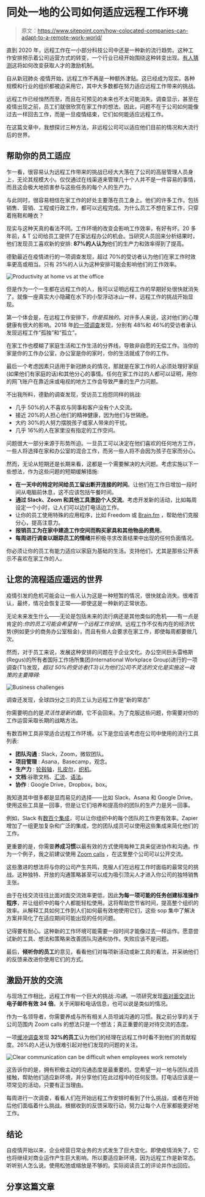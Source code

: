 # 同处一地的公司如何适应远程工作环境

> 原文：<https://www.sitepoint.com/how-colocated-companies-can-adapt-to-a-remote-work-world/>

直到 2020 年，远程工作在一小部分科技公司中还是一种新的流行趋势。这种工作安排预示着公司运营方式的转变，一个行业已经开始围绕这种转变出现。[有人猜测](https://www.inc.com/scott-mautz/the-future-of-remote-work-is-happening-now-heres-how-to-make-it-work-for-you.html)这将如何改变获取人才的激励机制。

自从新冠肺炎·疫情开始，远程工作不再是一种额外津贴。这已经成为现实。各种规模和行业的组织都被迫采用它，其中大多数都在努力适应远程工作带来的挑战。

远程工作已经悄然而至，而且在可预见的未来也不太可能消失。调查显示，甚至在疫情出现之前，员工们就很欣赏在家工作的想法。因此，问题不在于公司如何能像过去一样回去工作，而是一旦疫情结束，它们如何能适应远程工作。

在这篇文章中，我想探讨三种方法，非远程公司可以适应他们目前的情况和大流行后的世界。

## 帮助你的员工适应

乍一看，很容易认为远程工作带来的挑战已经大大落在了公司的高层管理人员身上，无论其规模大小。仅仅通过在线渠道来管理几十个人并不是一件容易的事情，而且这会极大地损害参与这些任务的每个人的生产力。

与此同时，很容易相信在家工作的好处主要落在员工身上。他们的许多工作，包括销售、营销、工程或行政工作，都可以远程完成。为什么员工不想在家工作，只穿着拖鞋和睡衣？

现实与这种天真的看法不同。工作环境的改变会影响工作效率，有好有坏。20 多年前，& T 公司给员工提供了在家远程办公的机会。当研究人员回来分析结果时，他们发现员工喜欢新的安排: **87%的人认为**他们的生产力和效率得到了提高。

德勤最近在疫情进行的一项调查发现，超过 70%的受访者认为他们在家工作时效率更高或相当。只有 25%的人认为这种安排可能会影响他们的工作效率。

![Productivity at home vs at the office](img/2595e8f530db18fa1219582d574065f5.png)

但是作为一个一生都在远程工作的人，我可以证明远程工作的早期好处很快就消失了。就像一座真实大小隐藏在水下的小型浮动冰山一样，远程工作的挑战开始显现。

第一个体会是，在远程工作安排下，*你是孤独的*。对许多人来说，这对他们的心理健康有很大的影响。2018 年[的一项调查](https://www.hrmagazine.co.uk/article-details/freelancers-experiencing-isolation-and-mental-illness)发现，分别有 48%和 46%的受访者承认发现远程工作“孤独”和“孤立”。

在家工作也模糊了家庭生活和工作生活的分界线，导致非自愿的无偿工作。当你的家是你的工作办公室，办公室是你的家时，你的生活就成了你的工作。

最后一个考虑因素只适用于新冠肺炎的情况，那就是在家工作的人必须处理好家庭(如果他们有家庭的话)和其他分心的事情。任何在家工作过的人都可以证明，用你的网飞账户在靠近床或电视的地方工作会导致严重的生产力问题。

不出我所料，德勤的调查发现，受访员工抱怨同样的挑战:

*   几乎 50%的人不喜欢与同事和客户没有个人交流。
*   接近 20%的人担心他们的精神健康，因为他们与世隔绝。
*   大约 30%的人努力摆脱孩子或家人带来的干扰。
*   几乎 16%的人在家里没有指定的工作空间。

问题很大一部分来源于形势所迫。一旦员工可以决定在他们喜欢的任何地方工作，一些人将选择在家和办公室的混合工作，而另一些人将不会因为孩子在家而分心。

然而，无论从短期还是长期来看，这都是一个需要解决的大问题。考虑实施以下一些想法，作为这些问题的短期缓解措施:

*   **在一天中的特定时间给员工留出断开连接的时间**。让他们在工作日增加一段时间从电脑前休息，这不应该包括午餐时间。
*   **通过 Slack、Zoom 和其他工具激励个人交流**。考虑开发新的活动，比如每周设定一个小时，让人们可以边打电话边工作。
*   让你的员工使用特殊的应用程序，比如 Freedom 或 [Brain.fm](http://Brain.fm) ，帮助他们克服分心，提高注意力。
*   **报销员工为在家中建造工作空间而购买家具和其他物品的费用**。
*   **每周进行调查以跟踪员工的情绪**并积极寻求改善结果中出现的任何负面情况。

你必须让你的员工有能力适应以家庭为基础的生活。支持他们，尤其是那些公开表示不喜欢在家工作的人。

## 让您的流程适应遥远的世界

疫情引发的危机可能会让一些人认为这是一种短暂的情况，很快就会消失。很难否认，最终，情况会恢复正常——即使这是一种新的正常状态。

无论未来发生什么——无论是包括未来的流行病还是其他类似的危机——有一点是肯定的:*你的员工可能会希望有一个远程工作安排*。远程工作不仅有内在的经济优势(例如更少的商务办公室租金)，而且有些人会要求在家工作，即使每周都要做几次。

然而，对于员工来说，发展这种安排的问题在于企业文化。办公空间巨头雷格斯(Regus)的所有者国际工作场所集团(International Workplace Group)进行的一项调查(T1)发现，*超过 50%的受访者(T3)认为他们公司不灵活的文化是实施这一政策的主要障碍:*

![Business challenges](img/c52bf64ed521746ed255b0c4f0afc3d0.png)

调查还发现，全球四分之三的员工认为远程工作是“新的常态”

你需要明白的是*灵活性是新的酷*，它不会回来。为了克服这些问题，你需要对你的工作运营采取长期的战略方法。

有数百种工具非常适合远程工作环境。以下是您应该考虑在公司中使用的流行工具列表:

*   **团队沟通** : Slack，Zoom，微软团队。
*   **项目管理** : Asana，Basecamp，观念。
*   **生产力** : [轮毂轴](https://hubstaff.com/)，[扎皮尔](https://zapier.com/)，[织机](https://www.loom.com/)。
*   **文档**:谷歌文档、[汇流](https://www.atlassian.com/software/confluence)、[语法](https://contentfiesta.com/grammarly-review/)。
*   **协作** : Google Drive，Dropbox，box。

我知道其中很多都是显而易见的选择——比如 Slack、Asana 和 Google Drive。使用这些工具是一回事，但是让它们培养和提高你的团队的生产力是另一回事。

例如，Slack 有[数百个集成](https://slack.com/integrations)，可以让你组织中的每个团队的工作更有效率。Zapier 增加了一组更加复杂和广泛的集成，您的团队成员可以使用这些集成来简化他们的工作。

更重要的是，你需要**养成习惯**以最有效的方式使用每种工具来促进协作和沟通。作为一个例子，我之前建议使用 [Zoom calls](https://blog.zoom.us/creating-culture-community-amid-social-distancing-work-from-home/) ，在这里整个公司可以公开交流。

这些激进的想法将与你的公司产生共鸣，克服人们在远程工作时面临的最常见的挑战。这种独特、开放的沟通策略甚至可以成为吸引顶尖人才进入你公司的独特销售主张。

由于在线交流往往比面对面交流效率更低，因此**为每一项可能的任务创建标准操作程序**，并让组织中的每个人都能轻松使用。这将帮助您节省时间，提高整个组织的效率。从解释工具如何工作到人们如何最有效地使用它们，这些 sop 集中了解决方案并简化了在适应期间可能出现的任何问题。

记得要有耐心。这种新的工作环境可能需要一段时间才能像过去一样运作。愿意尝试新的工具、想法和策略来改善团队沟通和协作。失败应该不是问题。

最后，**倾听你的员工**的意见，看看他们对每项新活动或新工具的看法，并采纳他们的反馈来改进你使用它们的方式。

## 激励开放的交流

与现场工作相比，远程工作有一个巨大的挑战:*沟通*。一项研究发现[面对面交流](https://hbr.org/2017/04/a-face-to-face-request-is-34-times-more-successful-than-an-email)比**电子邮件有效 34 倍**。关于闲聊和电话信息，也可以说是类似的情况。

作为一名领导者，你需要养成与所有相关人员坦诚沟通的习惯。我之前分享的关于公司范围内 Zoom calls 的想法只是一个想法；真正重要的是对待交流的态度。

一项[缓冲调查](https://lp.buffer.com/state-of-remote-work-2020)发现 **32%的员工**认为他们的经理在远程工作时看不到他们的贡献程度。26%的人还认为很难引起对他们发现的问题的关注。

![Clear communication can be difficult when employees work remotely](img/8a34fd3584538397930ac25cb5702742.png)

这告诉你的是，拥有积极主动的沟通态度是最重要的。您希望一对一地与团队成员接触，帮助他们适应新环境，并分享他们在此过程中的任何反馈。打电话应该是一项常见的活动，只要有正当理由。

每周进行一次调查，看看人们在开始远程工作安排时看到了什么挑战，或者在开始后他们面临着什么挑战。根据收到的反馈采取行动，努力让每个人在家都能更好地工作。

## 结论

自疫情开始以来，企业经营日常业务的方式发生了巨大变化。即使疫情消失了，它也将继续对商业运作产生巨大影响。所以要适应新环境，因为远程工作是新常态。听听别人怎么说。使用松弛或缩放是不够的。实际阅读员工的评论并作出回应。

## 分享这篇文章
